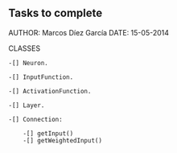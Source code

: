 ## Tasks to complete

AUTHOR: Marcos Díez García
DATE:	15-05-2014

CLASSES

	-[] Neuron.

	-[] InputFunction.

	-[] ActivationFunction.

	-[] Layer.

	-[] Connection:
	
		-[] getInput()
		-[] getWeightedInput()

